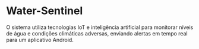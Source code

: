 # Water-Sentinel
O sistema utiliza tecnologias IoT e inteligência artificial para monitorar níveis de água e condições climáticas adversas, enviando alertas em tempo real para um aplicativo Android.
